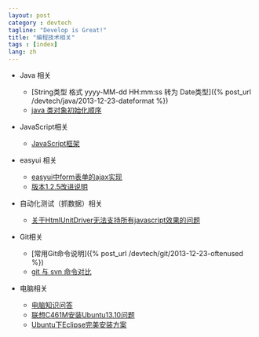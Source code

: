 ```yaml
---
layout: post
category : devtech
tagline: "Develop is Great!"
title: "编程技术相关"
tags : [index]
lang: zh
---
```


*  Java 相关
    * [String类型 格式 yyyy-MM-dd HH:mm:ss 转为 Date类型]({% post_url /devtech/java/2013-12-23-dateformat %})
    * [java 类对象初始化顺序](http://moshihao.com/?p=315)

*  JavaScript相关
    * [JavaScript框架](playscala/otherrelay/jsframework)

*  easyui 相关
    * [easyui中form表单的ajax实现](playscala/otherrelay/EasyUI/EasyUIForm)
    * [版本1.2.5改进说明](playscala/otherrelay/EasyUI/Version1.2.5)

*  自动化测试（抓数据）相关
    * [关于HtmlUnitDriver无法支持所有javascript效果的问题](playscala/otherrelay/AutoTest/HtmlUnitDriverJavascript)

*  Git相关
    * [常用Git命令说明]({% post_url /devtech/git/2013-12-23-oftenused %})
    * [git 与 svn 命令对比](http://java.dzone.com/articles/git-vs-svn-basic-commandline)

*  电脑相关
    * [电脑知识问答](playscala/otherrelay/computerqa)
    * [联想C461M安装Ubuntu13.10问题](playscala/otherrelay/c461mubuntusteup)
    * [Ubuntu下Eclipse完美安装方案](playscala/otherrelay/UbuntuEclipse)
